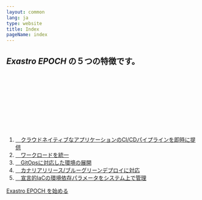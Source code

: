 ```yaml
---
layout: common
lang: ja
type: website
title: Index
pageName: index
---
```

<section id="features">
  <div class="sectionInner">
    <h2><em>Exastro EPOCH</em> の５つの特徴です。</h2>
    <div id="featuresList">
      <svg id="svgArea" width="100%" height="100%" >
      </svg>
      <ol>
        <li><a href="overview_ja.html#feature1"><i class="fas fa-cog"></i>　<span class="featureText">クラウドネイティブなアプリケーションのCI/CDパイプラインを即時に提供</span></a></li>
        <li><a href="overview_ja.html#feature2"><i class="fas fa-cog"></i>　<span class="featureText">ワークロードを統一</span></a></li>
        <li><a href="overview_ja.html#feature3"><i class="fas fa-cog"></i>　<span class="featureText">GitOpsに対応した環境の展開</span></a></li>
        <li><a href="overview_ja.html#feature4"><i class="fas fa-cog"></i>　<span class="featureText">カナリアリリース/ブルーグリーンデプロイに対応</span></a></li>
        <li><a href="overview_ja.html#feature5"><i class="fas fa-cog"></i>　<span class="featureText">宣言的IaCの環境依存パラメータをシステム上で管理</span></a></li>
      </ol>
    </div>
    <p class="linkArea"><a href="./learn_ja.html" class="move"><span>Exastro EPOCH を始める <i class="fas fa-angle-right"></i></span></a></p>
  </div>
</section>
<style>
</style>
<script>
featuresSvgLineDraw();
$(function(){
  $('.featureText').each(function(){
  const $text = $( this ),
        sWidth = $text.get(0).scrollWidth,
        cWidth = $text.get(0).offsetWidth;
  if ( cWidth < sWidth ) {
    $text.css('transform', 'scale(' + ( cWidth / sWidth ) + ')')
  } else {
    $text.removeAttr('style');
  }
  });
});
</script>